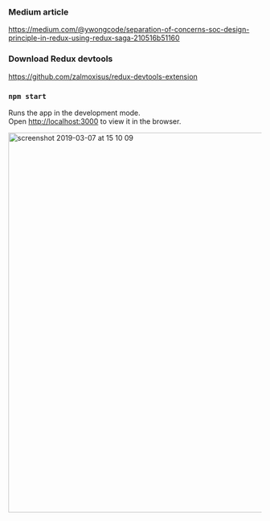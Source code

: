 ### Medium article
https://medium.com/@ywongcode/separation-of-concerns-soc-design-principle-in-redux-using-redux-saga-210516b51160

### Download Redux devtools
https://github.com/zalmoxisus/redux-devtools-extension

### `npm start`

Runs the app in the development mode.<br>
Open [http://localhost:3000](http://localhost:3000) to view it in the browser.

<img width="756" alt="screenshot 2019-03-07 at 15 10 09" src="https://user-images.githubusercontent.com/1422851/53967440-26916380-40ed-11e9-81e3-0345e3081536.png">
